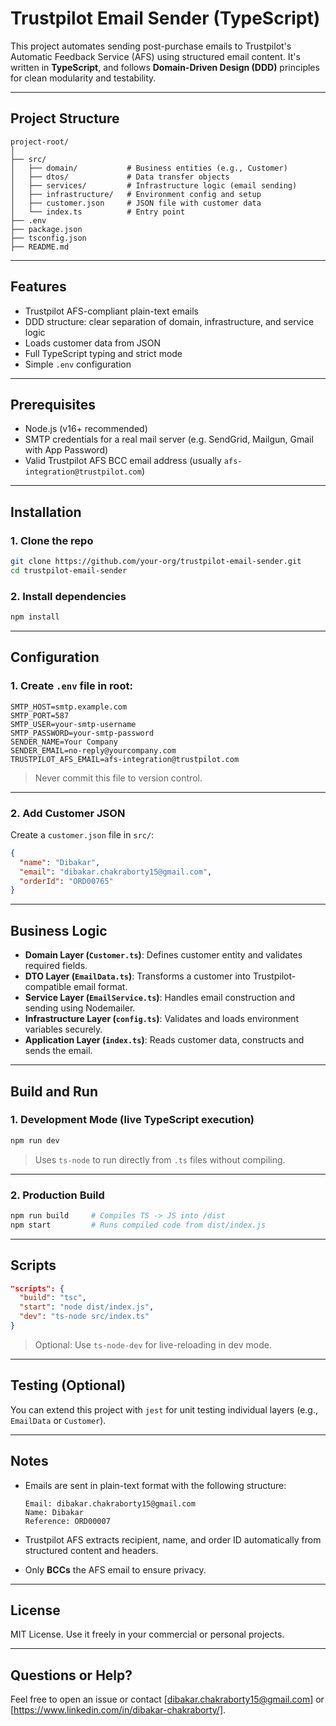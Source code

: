 # Trustpilot Email Sender (TypeScript)

This project automates sending post-purchase emails to Trustpilot's Automatic Feedback Service (AFS) using structured email content. It's written in **TypeScript**, and follows **Domain-Driven Design (DDD)** principles for clean modularity and testability.

---

## Project Structure

```
project-root/
│
├── src/
│   ├── domain/           # Business entities (e.g., Customer)
│   ├── dtos/             # Data transfer objects
│   ├── services/         # Infrastructure logic (email sending)
│   ├── infrastructure/   # Environment config and setup
│   ├── customer.json     # JSON file with customer data
│   └── index.ts          # Entry point
├── .env
├── package.json
├── tsconfig.json
├── README.md
```

---

## Features

- Trustpilot AFS-compliant plain-text emails
- DDD structure: clear separation of domain, infrastructure, and service logic
- Loads customer data from JSON
- Full TypeScript typing and strict mode
- Simple `.env` configuration

---

## Prerequisites

- Node.js (v16+ recommended)
- SMTP credentials for a real mail server (e.g. SendGrid, Mailgun, Gmail with App Password)
- Valid Trustpilot AFS BCC email address (usually `afs-integration@trustpilot.com`)

---

## Installation

### 1. Clone the repo

```bash
git clone https://github.com/your-org/trustpilot-email-sender.git
cd trustpilot-email-sender
```

### 2. Install dependencies

```bash
npm install
```

---

## Configuration

### 1. Create `.env` file in root:

```env
SMTP_HOST=smtp.example.com
SMTP_PORT=587
SMTP_USER=your-smtp-username
SMTP_PASSWORD=your-smtp-password
SENDER_NAME=Your Company
SENDER_EMAIL=no-reply@yourcompany.com
TRUSTPILOT_AFS_EMAIL=afs-integration@trustpilot.com
```

> Never commit this file to version control.

---

### 2. Add Customer JSON

Create a `customer.json` file in `src/`:

```json
{
  "name": "Dibakar",
  "email": "dibakar.chakraborty15@gmail.com",
  "orderId": "ORD00765"
}
```

---

## Business Logic

- **Domain Layer (`Customer.ts`)**: Defines customer entity and validates required fields.
- **DTO Layer (`EmailData.ts`)**: Transforms a customer into Trustpilot-compatible email format.
- **Service Layer (`EmailService.ts`)**: Handles email construction and sending using Nodemailer.
- **Infrastructure Layer (`config.ts`)**: Validates and loads environment variables securely.
- **Application Layer (`index.ts`)**: Reads customer data, constructs and sends the email.

---

## Build and Run

### 1. Development Mode (live TypeScript execution)

```bash
npm run dev
```

> Uses `ts-node` to run directly from `.ts` files without compiling.

---

### 2. Production Build

```bash
npm run build     # Compiles TS -> JS into /dist
npm start         # Runs compiled code from dist/index.js
```

---

## Scripts

```json
"scripts": {
  "build": "tsc",
  "start": "node dist/index.js",
  "dev": "ts-node src/index.ts"
}
```

> Optional: Use `ts-node-dev` for live-reloading in dev mode.

---

## Testing (Optional)

You can extend this project with `jest` for unit testing individual layers (e.g., `EmailData` or `Customer`).

---

## Notes

- Emails are sent in plain-text format with the following structure:

  ```
  Email: dibakar.chakraborty15@gmail.com
  Name: Dibakar
  Reference: ORD00007
  ```

- Trustpilot AFS extracts recipient, name, and order ID automatically from structured content and headers.
- Only **BCCs** the AFS email to ensure privacy.

---

## License

MIT License. Use it freely in your commercial or personal projects.

---

## Questions or Help?

Feel free to open an issue or contact [dibakar.chakraborty15@gmail.com] or [https://www.linkedin.com/in/dibakar-chakraborty/].